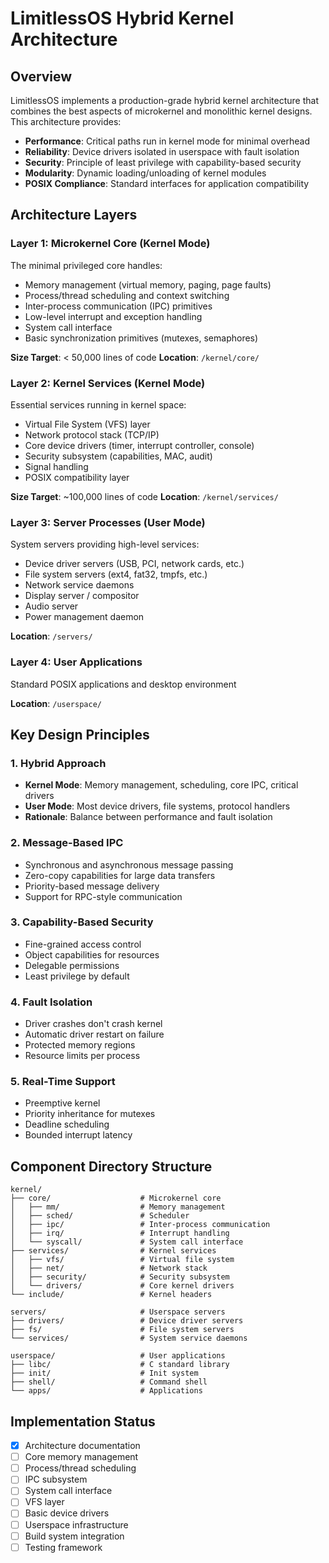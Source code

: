 # LimitlessOS Hybrid Kernel Architecture

## Overview
LimitlessOS implements a production-grade hybrid kernel architecture that combines the best aspects of microkernel and monolithic kernel designs. This architecture provides:

- **Performance**: Critical paths run in kernel mode for minimal overhead
- **Reliability**: Device drivers isolated in userspace with fault isolation
- **Security**: Principle of least privilege with capability-based security
- **Modularity**: Dynamic loading/unloading of kernel modules
- **POSIX Compliance**: Standard interfaces for application compatibility

## Architecture Layers

### Layer 1: Microkernel Core (Kernel Mode)
The minimal privileged core handles:
- Memory management (virtual memory, paging, page faults)
- Process/thread scheduling and context switching
- Inter-process communication (IPC) primitives
- Low-level interrupt and exception handling
- System call interface
- Basic synchronization primitives (mutexes, semaphores)

**Size Target**: < 50,000 lines of code
**Location**: `/kernel/core/`

### Layer 2: Kernel Services (Kernel Mode)
Essential services running in kernel space:
- Virtual File System (VFS) layer
- Network protocol stack (TCP/IP)
- Core device drivers (timer, interrupt controller, console)
- Security subsystem (capabilities, MAC, audit)
- Signal handling
- POSIX compatibility layer

**Size Target**: ~100,000 lines of code
**Location**: `/kernel/services/`

### Layer 3: Server Processes (User Mode)
System servers providing high-level services:
- Device driver servers (USB, PCI, network cards, etc.)
- File system servers (ext4, fat32, tmpfs, etc.)
- Network service daemons
- Display server / compositor
- Audio server
- Power management daemon

**Location**: `/servers/`

### Layer 4: User Applications
Standard POSIX applications and desktop environment

**Location**: `/userspace/`

## Key Design Principles

### 1. Hybrid Approach
- **Kernel Mode**: Memory management, scheduling, core IPC, critical drivers
- **User Mode**: Most device drivers, file systems, protocol handlers
- **Rationale**: Balance between performance and fault isolation

### 2. Message-Based IPC
- Synchronous and asynchronous message passing
- Zero-copy capabilities for large data transfers
- Priority-based message delivery
- Support for RPC-style communication

### 3. Capability-Based Security
- Fine-grained access control
- Object capabilities for resources
- Delegable permissions
- Least privilege by default

### 4. Fault Isolation
- Driver crashes don't crash kernel
- Automatic driver restart on failure
- Protected memory regions
- Resource limits per process

### 5. Real-Time Support
- Preemptive kernel
- Priority inheritance for mutexes
- Deadline scheduling
- Bounded interrupt latency

## Component Directory Structure

```
kernel/
├── core/                    # Microkernel core
│   ├── mm/                  # Memory management
│   ├── sched/               # Scheduler
│   ├── ipc/                 # Inter-process communication
│   ├── irq/                 # Interrupt handling
│   └── syscall/             # System call interface
├── services/                # Kernel services
│   ├── vfs/                 # Virtual file system
│   ├── net/                 # Network stack
│   ├── security/            # Security subsystem
│   └── drivers/             # Core kernel drivers
└── include/                 # Kernel headers

servers/                     # Userspace servers
├── drivers/                 # Device driver servers
├── fs/                      # File system servers
└── services/                # System service daemons

userspace/                   # User applications
├── libc/                    # C standard library
├── init/                    # Init system
├── shell/                   # Command shell
└── apps/                    # Applications
```

## Implementation Status

- [x] Architecture documentation
- [ ] Core memory management
- [ ] Process/thread scheduling
- [ ] IPC subsystem
- [ ] System call interface
- [ ] VFS layer
- [ ] Basic device drivers
- [ ] Userspace infrastructure
- [ ] Build system integration
- [ ] Testing framework
